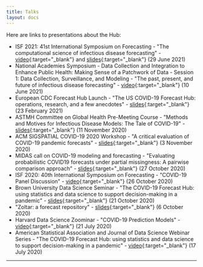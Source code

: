 ```yaml
---
title: Talks
layout: docs
---
```


Here are links to presentations about the Hub:

- ISF 2021: 41st International Symposium on Forecasting - "The computational science of infectious disease forecasting" - [video](https://www.nationalacademies.org/event/06-10-2021/data-collection-and-integration-to-enhance-public-health-making-sense-of-a-patchwork-of-data){:target="_blank"} and [slides](/talks/202106-isf-reich.pdf){:target="_blank"} (29 June 2021)
- National Academies Symposium - Data Collection and Integration to Enhance Public Health: Making Sense of a Patchwork of Data - Session 1: Data Collection, Surveillance, and Modeling - "The past, present, and future of infectious disease forecasting" - [video](https://youtu.be/2b6ITOOpFtc){:target="_blank"} (10 June 2021)
- European CDC Forecast Hub Launch - "The US COVID-19 Forecast Hub: operations, research, and a few anecdotes" - [slides](/talks/202102-ECDC.pdf){:target="_blank"} (23 February 2021)
- ASTMH Committee on Global Health Pre-Meeting Course - "Methods and Motives for Infectious Disease Models: The Tale of COVID-19" - [slides](/talks/202011-astmh-modeling-outbreaks.pdf){:target="_blank"} (11 November 2020)
- ACM SIGSPATIAL COVID-19 2020 Workshop - "A critical evaluation of COVID-19 pandemic forecasts" - [slides](/talks/202011-acm-sigspatial.pdf){:target="_blank"} (3 November 2020)
- MIDAS call on COVID-19 modeling and forecasting - "Evaluating probabilistic COVID19 forecasts under partial missingness: A pairwise comparison approach" - [slides](/talks/2020-10-27-Bracher_Pairwise_Comparisons.pdf){:target="_blank"} (27 October 2020)
- ISF 2020: 40th International Symposium on Forecasting - "COVID-19 Panel Discussion" - [video](https://youtu.be/wQrNzqAeeRc){:target="_blank"} (26 October 2020)
- Brown University Data Science Seminar - "The COVID-19 Forecast Hub: using statistics and data science to support decision-making in a pandemic" - [slides](/talks/2020-10-21-COVIDhub-Brown-seminar-slides.pdf){:target="_blank"} (21 October 2020)
- "Zoltar: a forecast repository" - [slides](/talks/zoltar.html){:target="_blank"} (6 October 2020)
- Harvard Data Science Zoominar - "COVID-19 Prediction Models" - [video](https://youtu.be/rnpgtWywRcU){:target="_blank"} (21 July 2020)
- American Statistical Association and Journal of Data Science Webinar Series - "The COVID-19 Forecast Hub: using statistics and data science to support decision-making in a pandemic" - [video](https://uconn-cmr.webex.com/recordingservice/sites/uconn-cmr/recording/play/f9824b479ead48b28c24c440038ee02e){:target="_blank"} (17 July 2020)

***
